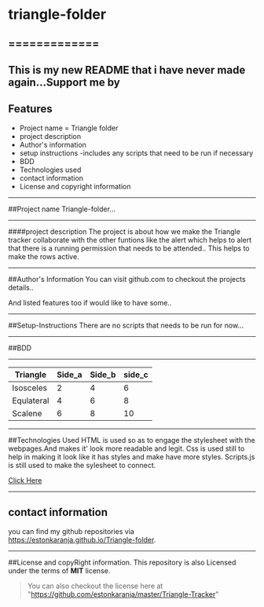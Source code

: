 # triangle-folder
=============
---

This is my new README that i have never made again...Support me by 
---

## Features
- Project name = Triangle folder
- project description
- Author's information
- setup instructions -includes any scripts that need to be run if necessary
- BDD
- Technologies used
- contact information
- License and copyright information

---

##Project name
Triangle-folder...

---

####project description
The project is about how we make the Triangle tracker collaborate with the other funtions
like the alert which helps to alert that there is a running permission that needs to be attended..
This helps to make the rows active.

---

##Author's Information
You can visit github.com to checkout the projects details..

And listed features too if would like to have some..

---

##Setup-Instructions
There are no scripts that needs to be run for now...
 
---


##BDD

---
Triangle|Side_a|Side_b|side_c 
--------|--------|--------|------
Isosceles|2|4|6 
Equlateral|4|6|8
Scalene|6|8|10 

---

##Technologies Used
HTML is used so as to engage the stylesheet with the webpages.And makes it' look more readable and legit.
Css is used still to help in making it look like it has styles and make have more styles.
Scripts.js is still used to make the sylesheet to connect.

<a href="https://estonkaranja.github.io/Triangle-folder/">Click Here</a>

---

## contact information
you can find my github repositories via https://estonkaranja.github.io/Triangle-folder.

---

##License and copyRight information.
This repository is also Licensed under the terms of  **MIT** license.
>You can also checkout the license here at "https://github.com/estonkaranja/master/Triangle-Tracker"
